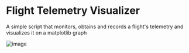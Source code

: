 # Flight Telemetry Visualizer
A simple script that monitors, obtains and records a flight's telemetry and visualizes it on a matplotlib graph

![image](https://github.com/MinaBasem/Flight_Telemetry_Visualizer/assets/42482261/5071d6c2-662a-4b34-8874-2fcec28094e2)
